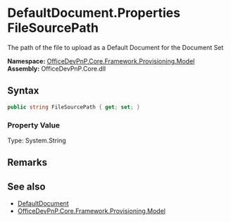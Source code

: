# DefaultDocument.Properties FileSourcePath
 The path of the file to upload as a Default Document for the Document Set   

**Namespace:** [OfficeDevPnP.Core.Framework.Provisioning.Model](OfficeDevPnP.Core.Framework.Provisioning.Model.md)  
**Assembly:** OfficeDevPnP.Core.dll  
## Syntax
```C#
public string FileSourcePath { get; set; }
```

### Property Value
Type: System.String  

## Remarks
  
## See also
- [DefaultDocument](OfficeDevPnP.Core.Framework.Provisioning.Model.DefaultDocument.md) 
- [OfficeDevPnP.Core.Framework.Provisioning.Model](OfficeDevPnP.Core.Framework.Provisioning.Model.md) 
